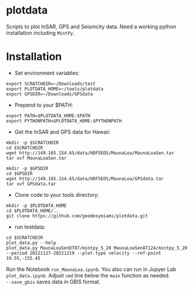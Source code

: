 # plotdata
Scripts to plot InSAR, GPS and Seismcity data. Need a working python installation including `MintPy`.


# Installation
- Set environment variables:
```
export SCRATCHDIR=~/Downloads/test
export PLOTDATA_HOME=~/tools/plotdata
export GPSDIR=~/Downloads/GPSdata
```
- Prepend to your $PATH:
```
export PATH=$PLOTDATA_HOME:$PATH
export PYTHONPATH=$PLOTDATA_HOME:$PYTHONPATH
```
- Get the InSAR and GPS data for Hawaii:
```
mkdir -p $SCRATCHDIR
cd $SCRATCHDIR
wget http://149.165.154.65/data/HDF5EOS/MaunaLoa/MaunaLoaSen.tar
tar xvf MaunaLoaSen.tar

mkdir -p $GPSDIR
cd $GPSDIR
wget http://149.165.154.65/data/HDF5EOS/MaunaLoa/GPSdata.tar
tar xvf GPSdata.tar 
```
- Clone code to your tools directory:
```
mkdir -p $PLOTDATA_HOME
cd $PLOTDATA_HOME/..
git clone https://github.com/geodesymiami/plotdata.git
```
- run testdata:
```
cd $SCRATCHDIR
plot_data.py --help
plot_data.py MaunaLoaSenDT87/mintpy_5_20 MaunaLoaSenAT124/mintpy_5_20 --period 20221127-20221219 --plot-type velocity --ref-point 19.55,-155.45
```
Run the Notebook `run_MaunaLoa.ipynb`.  You also can run in Jupyer Lab `plot_data.ipynb`. Adjust `cmd` line below the `main` function as needed.  
`--save_gbis` saves data in GBIS format.
